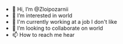 - 👋 Hi, I’m @Zloipozarnii
- 👀 I’m interested in world
- 🌱 I'm currently working at a job I don't like
- 💞️ I’m looking to collaborate on world
- 📫 How to reach me hear

<!---
Zloipozarnii/Zloipozarnii is a ✨ special ✨ repository because its `README.md` (this file) appears on your GitHub profile.
You can click the Preview link to take a look at your changes.
--->
